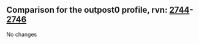 ## Comparison for the outpost0 profile, rvn: [2744](https://github.com/PRO100KatYT/FortniteProfileRevisions/tree/main/profiles/outpost0/2744%20outpost0.json)-[2746](https://github.com/PRO100KatYT/FortniteProfileRevisions/tree/main/profiles/outpost0/2746%20outpost0.json)

No changes
